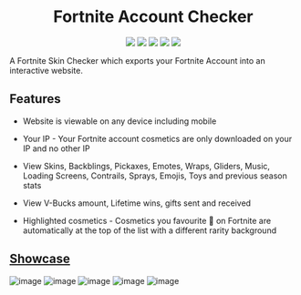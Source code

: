 <div align="center">

# Fortnite Account Checker

![](https://img.shields.io/github/languages/top/KyeOnDiscord/FortniteChecker)
![](https://img.shields.io/github/downloads/KyeOnDiscord/FortniteChecker/total)
![](https://img.shields.io/github/issues/KyeOnDiscord/FortniteChecker)
![](https://img.shields.io/github/stars/KyeOnDiscord/FortniteChecker)
![](https://img.shields.io/github/repo-size/KyeOnDiscord/FortniteChecker)

</div>

A Fortnite Skin Checker which exports your Fortnite Account into an interactive website.

## Features

- Website is viewable on any device including mobile

- Your IP - Your Fortnite account cosmetics are only downloaded on your IP and no other IP

- View Skins, Backblings, Pickaxes, Emotes, Wraps, Gliders, Music, Loading Screens, Contrails, Sprays, Emojis, Toys and previous season stats

- View V-Bucks amount, Lifetime wins, gifts sent and received

- Highlighted cosmetics - Cosmetics you favourite 💖 on Fortnite are automatically at the top of the list with a different rarity background

## [Showcase](https://checker.proswapper.xyz/?file=1097509715694583828)
![image](https://user-images.githubusercontent.com/36981621/232632725-d69a3082-8afe-4e38-9dd0-efac33fca170.png)
![image](https://user-images.githubusercontent.com/36981621/232632794-ee9be851-3806-46f9-9e67-ea309b89f3c1.png)
![image](https://user-images.githubusercontent.com/36981621/232632815-40d3f945-a0b8-4860-95d3-627494925a09.png)
![image](https://user-images.githubusercontent.com/36981621/232632846-547b4aad-8e85-4252-8366-2de1fcb7be5a.png)
![image](https://user-images.githubusercontent.com/36981621/232632898-f66ac55b-eb3c-491c-857c-f1f1fd81b6fa.png)
